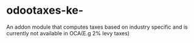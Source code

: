 # odootaxes-ke-
An addon module that computes taxes based on industry specific and is currently not available in OCA(E.g 2% levy taxes)
